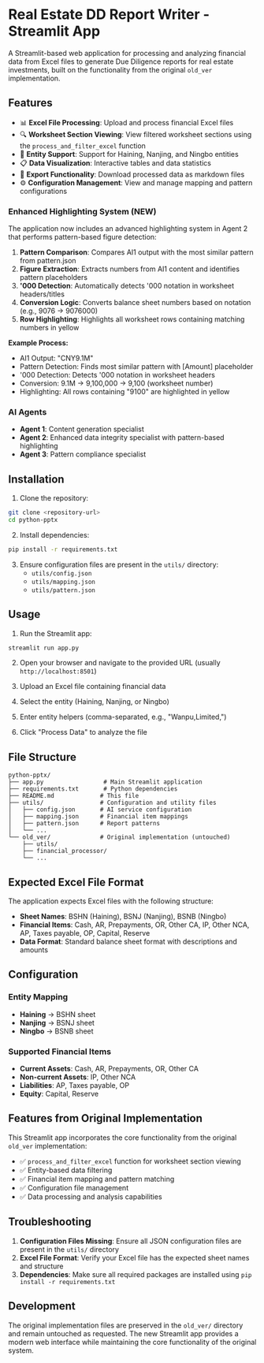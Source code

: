 # Real Estate DD Report Writer - Streamlit App

A Streamlit-based web application for processing and analyzing financial data from Excel files to generate Due Diligence reports for real estate investments, built on the functionality from the original `old_ver` implementation.

## Features

- 📊 **Excel File Processing**: Upload and process financial Excel files
- 🔍 **Worksheet Section Viewing**: View filtered worksheet sections using the `process_and_filter_excel` function
- 🏢 **Entity Support**: Support for Haining, Nanjing, and Ningbo entities
- 📋 **Data Visualization**: Interactive tables and data statistics
- 💾 **Export Functionality**: Download processed data as markdown files
- ⚙️ **Configuration Management**: View and manage mapping and pattern configurations

### Enhanced Highlighting System (NEW)

The application now includes an advanced highlighting system in Agent 2 that performs pattern-based figure detection:

1. **Pattern Comparison**: Compares AI1 output with the most similar pattern from pattern.json
2. **Figure Extraction**: Extracts numbers from AI1 content and identifies pattern placeholders
3. **'000 Detection**: Automatically detects '000 notation in worksheet headers/titles
4. **Conversion Logic**: Converts balance sheet numbers based on notation (e.g., 9076 → 9076000)
5. **Row Highlighting**: Highlights all worksheet rows containing matching numbers in yellow

**Example Process:**
- AI1 Output: "CNY9.1M"
- Pattern Detection: Finds most similar pattern with [Amount] placeholder
- '000 Detection: Detects '000 notation in worksheet headers
- Conversion: 9.1M → 9,100,000 → 9,100 (worksheet number)
- Highlighting: All rows containing "9100" are highlighted in yellow

### AI Agents

- **Agent 1**: Content generation specialist
- **Agent 2**: Enhanced data integrity specialist with pattern-based highlighting
- **Agent 3**: Pattern compliance specialist

## Installation

1. Clone the repository:
```bash
git clone <repository-url>
cd python-pptx
```

2. Install dependencies:
```bash
pip install -r requirements.txt
```

3. Ensure configuration files are present in the `utils/` directory:
   - `utils/config.json`
   - `utils/mapping.json`
   - `utils/pattern.json`

## Usage

1. Run the Streamlit app:
```bash
streamlit run app.py
```

2. Open your browser and navigate to the provided URL (usually `http://localhost:8501`)

3. Upload an Excel file containing financial data

4. Select the entity (Haining, Nanjing, or Ningbo)

5. Enter entity helpers (comma-separated, e.g., "Wanpu,Limited,")

6. Click "Process Data" to analyze the file

## File Structure

```
python-pptx/
├── app.py                 # Main Streamlit application
├── requirements.txt       # Python dependencies
├── README.md             # This file
├── utils/                # Configuration and utility files
│   ├── config.json       # AI service configuration
│   ├── mapping.json      # Financial item mappings
│   ├── pattern.json      # Report patterns
│   └── ...
└── old_ver/              # Original implementation (untouched)
    ├── utils/
    ├── financial_processor/
    └── ...
```

## Expected Excel File Format

The application expects Excel files with the following structure:

- **Sheet Names**: BSHN (Haining), BSNJ (Nanjing), BSNB (Ningbo)
- **Financial Items**: Cash, AR, Prepayments, OR, Other CA, IP, Other NCA, AP, Taxes payable, OP, Capital, Reserve
- **Data Format**: Standard balance sheet format with descriptions and amounts

## Configuration

### Entity Mapping
- **Haining** → BSHN sheet
- **Nanjing** → BSNJ sheet  
- **Ningbo** → BSNB sheet

### Supported Financial Items
- **Current Assets**: Cash, AR, Prepayments, OR, Other CA
- **Non-current Assets**: IP, Other NCA
- **Liabilities**: AP, Taxes payable, OP
- **Equity**: Capital, Reserve

## Features from Original Implementation

This Streamlit app incorporates the core functionality from the original `old_ver` implementation:

- ✅ `process_and_filter_excel` function for worksheet section viewing
- ✅ Entity-based data filtering
- ✅ Financial item mapping and pattern matching
- ✅ Configuration file management
- ✅ Data processing and analysis capabilities

## Troubleshooting

1. **Configuration Files Missing**: Ensure all JSON configuration files are present in the `utils/` directory
2. **Excel File Format**: Verify your Excel file has the expected sheet names and structure
3. **Dependencies**: Make sure all required packages are installed using `pip install -r requirements.txt`

## Development

The original implementation files are preserved in the `old_ver/` directory and remain untouched as requested. The new Streamlit app provides a modern web interface while maintaining the core functionality of the original system.